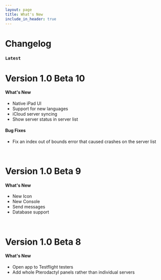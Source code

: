 ```yaml
---
layout: page
title: What's New
include_in_header: true
---
```


# Changelog

### `Latest`
# **Version 1.0 Beta 10**

#### What's New
- Native iPad UI
- Support for new languages
- iCloud server syncing
- Show server status in server list

#### Bug Fixes
- Fix an index out of bounds error that caused crashes on the server list

<br>

# **Version 1.0 Beta 9**

#### What's New
- New Icon
- New Console
- Send messages
- Database support

<br>

# **Version 1.0 Beta 8**

#### What's New
- Open app to Testflight testers
- Add whole Pterodactyl panels rather than individual servers

<br>
